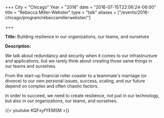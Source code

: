 +++
City = "Chicago"
Year = "2016"
date = "2016-07-15T22:06:24-06:00"
title = "Rebecca Miller-Webster"
type = "talk"
aliases = ["/events/2016-chicago/program/rebeccamillerwebster/"]

+++

<div class="span-15  ">
  <div class="span-15  last ">
  <p><strong>Title:</strong>
Building resilience in our organizations, our teams, and ourselves
</p>

<p><strong>Description:</strong></p>

<p>
We talk about redundancy and security when it comes to our infrastructure and applications, but we rarely think about creating those same things in our teams and ourselves.
</p>
<p>
From the start-up financial roller coaster to a teammate's marriage (or divorce) to our own personal issues, success, scaling, and our future depend on complex and often chaotic factors.
</p>
<p>
In order to succeed, we need to create resilience, not just in our technology, but also in our organizations, our teams, and ourselves.
</p>
<p>
{{< youtube KQFxyfYEMSM >}}

</p>


  </div>
</div>
